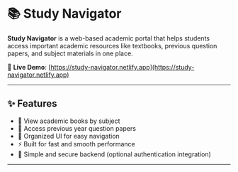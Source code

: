 # 📚 Study Navigator

**Study Navigator** is a web-based academic portal that helps students access important academic resources like textbooks, previous question papers, and subject materials in one place.

🔗 **Live Demo**: [https://study-navigator.netlify.app](https://study-navigator.netlify.app)

---

## ✨ Features

- 📖 View academic books by subject
- 📝 Access previous year question papers
- 🎯 Organized UI for easy navigation
- ⚡ Built for fast and smooth performance
- 🔐 Simple and secure backend (optional authentication integration)

---


